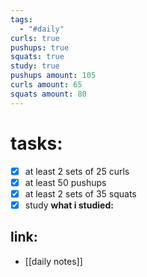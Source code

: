 ```yaml
---
tags:
  - "#daily"
curls: true
pushups: true
squats: true
study: true
pushups amount: 105
curls amount: 65
squats amount: 80
---
```

# tasks:
- [x] at least 2 sets of 25 curls 
- [x] at least 50 pushups
- [x] at least 2 sets of 35 squats
- [x] study
      **what i studied:**  
      
## link: 
- [[daily notes]] 